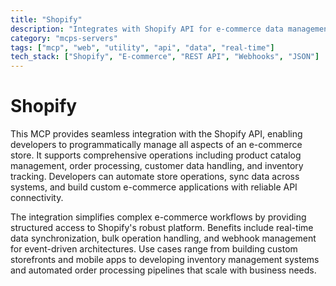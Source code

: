 ```yaml
---
title: "Shopify"
description: "Integrates with Shopify API for e-commerce data management and operations, handling products, orders, and customers."
category: "mcps-servers"
tags: ["mcp", "web", "utility", "api", "data", "real-time"]
tech_stack: ["Shopify", "E-commerce", "REST API", "Webhooks", "JSON"]
---
```


# Shopify

This MCP provides seamless integration with the Shopify API, enabling developers to programmatically manage all aspects of an e-commerce store. It supports comprehensive operations including product catalog management, order processing, customer data handling, and inventory tracking. Developers can automate store operations, sync data across systems, and build custom e-commerce applications with reliable API connectivity.

The integration simplifies complex e-commerce workflows by providing structured access to Shopify's robust platform. Benefits include real-time data synchronization, bulk operation handling, and webhook management for event-driven architectures. Use cases range from building custom storefronts and mobile apps to developing inventory management systems and automated order processing pipelines that scale with business needs.
